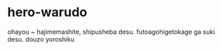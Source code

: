 # hero-warudo
ohayou
~
hajimemashite, shipusheba desu. futoagohigetokage ga suki desu. douzo yoroshiku
